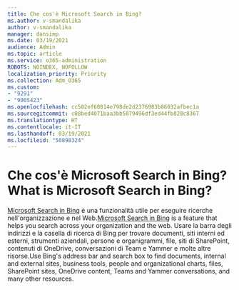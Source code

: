 ```yaml
---
title: Che cos'è Microsoft Search in Bing?
ms.author: v-smandalika
author: v-smandalika
manager: dansimp
ms.date: 03/19/2021
audience: Admin
ms.topic: article
ms.service: o365-administration
ROBOTS: NOINDEX, NOFOLLOW
localization_priority: Priority
ms.collection: Adm_O365
ms.custom:
- "9291"
- "9005423"
ms.openlocfilehash: cc502ef60814e798de2d2376983b86032afbec1a
ms.sourcegitcommit: c08bed4071baa3bb5879496df3ed44fb828c8367
ms.translationtype: HT
ms.contentlocale: it-IT
ms.lasthandoff: 03/19/2021
ms.locfileid: "50898324"
---
```

# <a name="what-is-microsoft-search-in-bing"></a><span data-ttu-id="5361e-102">Che cos'è Microsoft Search in Bing?</span><span class="sxs-lookup"><span data-stu-id="5361e-102">What is Microsoft Search in Bing?</span></span>

<span data-ttu-id="5361e-103">[Microsoft Search in Bing](https://docs.microsoft.com/deployoffice/microsoft-search-bing#what-is-microsoft-search-in-bing) è una funzionalità utile per eseguire ricerche nell'organizzazione e nel Web.</span><span class="sxs-lookup"><span data-stu-id="5361e-103">[Microsoft Search in Bing](https://docs.microsoft.com/deployoffice/microsoft-search-bing#what-is-microsoft-search-in-bing) is a feature that helps you search across your organization and the web.</span></span> <span data-ttu-id="5361e-104">Usare la barra degli indirizzi e la casella di ricerca di Bing per trovare documenti, siti interni ed esterni, strumenti aziendali, persone e organigrammi, file, siti di SharePoint, contenuti di OneDrive, conversazioni di Team e Yammer e molte altre risorse.</span><span class="sxs-lookup"><span data-stu-id="5361e-104">Use Bing's address bar and search box to find documents, internal and external sites, business tools, people and organizational charts, files, SharePoint sites, OneDrive content, Teams and Yammer conversations, and many other resources.</span></span>